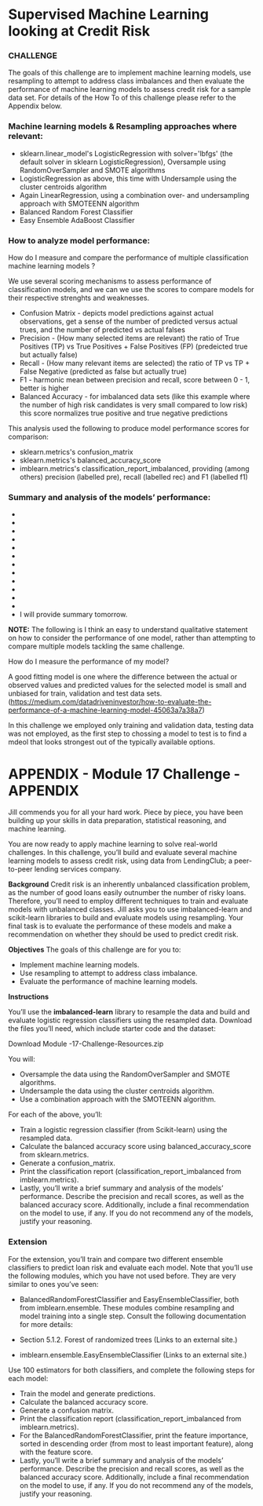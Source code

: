 # Supervised Machine Learning looking at Credit Risk
### CHALLENGE

The goals of this challenge are to implement machine learning models, use resampling to attempt to address class imbalances and then evaluate the performance of machine learning models to assess credit risk for a sample data set. For details of the How To of this challenge please refer to the Appendix below.

### Machine learning models & Resampling approaches where relevant:
- sklearn.linear_model's LogisticRegression with solver='lbfgs' (the default solver in sklearn LogisticRegression), Oversample using RandomOverSampler and SMOTE algorithms
- LogisticRegression as above, this time with Undersample using the cluster centroids algorithm
- Again LinearRegression, using a combination over- and undersampling approach with SMOTEENN algorithm
- Balanced Random Forest Classifier
- Easy Ensemble AdaBoost Classifier

### How to analyze model performance:
How do I measure and compare the performance of multiple classification machine learning models ?

We use several scoring mechanisms to assess performance of classification models, and we can we use the scores to compare models for their respective strenghts and weaknesses.
- Confusion Matrix - depicts model predictions against actual observations, get a sense of the number of predicted versus actual trues, and the number of predicted vs actual falses
- Precision - (How many selected items are relevant) the ratio of True Positives (TP) vs True Positives + False Positives (FP) (predeicted true but actually false)
- Recall - (How many relevant items are selected) the ratio of TP vs TP + False Negative (predicted as false but actually true)
- F1 - harmonic mean between precision and recall, score between 0 - 1, better is higher
- Balanced Accuracy - for imbalanced data sets (like this example where the number of high risk candidates is very small compared to low risk) this score normalizes true positive and true negative predictions

This analysis used the following to produce model performance scores for comparison:
- sklearn.metrics's confusion_matrix
- sklearn.metrics's balanced_accuracy_score
- imblearn.metrics's classification_report_imbalanced, providing (among others) precision (labelled pre), recall (labelled rec) and F1 (labelled f1)

### Summary and analysis of the models’ performance:
-
-
-
-
-
-
-
-
-
-
-
-
- I will provide summary tomorrow.











**NOTE:**
The following is I think an easy to understand qualitative statement on how to consider the performance of one model, rather than attempting to compare multiple models tackling the same challenge.

How do I measure the performance of my model?

A good fitting model is one where the difference between the actual or observed values and predicted values for the selected model is small and unbiased for train, validation and test data sets. (https://medium.com/datadriveninvestor/how-to-evaluate-the-performance-of-a-machine-learning-model-45063a7a38a7)

In this challenge we employed only training and validation data, testing data was not employed, as the first step to chossing a model to test is to find a mdeol that looks strongest out of the typically available options.



# APPENDIX - Module 17 Challenge - APPENDIX

Jill commends you for all your hard work. Piece by piece, you have been building up your skills in data preparation, statistical reasoning, and machine learning.

You are now ready to apply machine learning to solve real-world challenges.
In this challenge, you’ll build and evaluate several machine learning models to assess credit risk, using data from LendingClub; a peer-to-peer lending services company.

**Background** 
Credit risk is an inherently unbalanced classification problem, as the number of good loans easily outnumber the number of risky loans. Therefore, you’ll need to employ different techniques to train and evaluate models with unbalanced classes. Jill asks you to use imbalanced-learn and scikit-learn libraries to build and evaluate models using resampling. Your final task is to evaluate the performance of these models and make a recommendation on whether they should be used to predict credit risk.

**Objectives**
The goals of this challenge are for you to:

- Implement machine learning models.
- Use resampling to attempt to address class imbalance.
- Evaluate the performance of machine learning models.

**Instructions**

You’ll use the **imbalanced-learn** library to resample the data and build and evaluate logistic regression classifiers using the resampled data. Download the files you’ll need, which include starter code and the dataset:

Download Module -17-Challenge-Resources.zip

You will:

- Oversample the data using the RandomOverSampler and SMOTE algorithms.
- Undersample the data using the cluster centroids algorithm.
- Use a combination approach with the SMOTEENN algorithm.


For each of the above, you’ll:

- Train a logistic regression classifier (from Scikit-learn) using the resampled data.
- Calculate the balanced accuracy score using balanced_accuracy_score from sklearn.metrics.
- Generate a confusion_matrix.
- Print the classification report (classification_report_imbalanced from imblearn.metrics).
- Lastly, you’ll write a brief summary and analysis of the models’ performance. Describe the precision and recall scores, as well as the balanced accuracy score. Additionally, include a final recommendation on the model to use, if any. If you do not recommend any of the models, justify your reasoning.

### Extension
For the extension, you’ll train and compare two different ensemble classifiers to predict loan risk and evaluate each model. Note that you’ll use the following modules, which you have not used before. They are very similar to ones you’ve seen: 
- BalancedRandomForestClassifier and EasyEnsembleClassifier, both from imblearn.ensemble. 
These modules combine resampling and model training into a single step. Consult the following documentation for more details:

- Section 5.1.2. Forest of randomized trees (Links to an external site.)
- imblearn.ensemble.EasyEnsembleClassifier (Links to an external site.)

Use 100 estimators for both classifiers, and complete the following steps for each model:

- Train the model and generate predictions.
- Calculate the balanced accuracy score.
- Generate a confusion matrix.
- Print the classification report (classification_report_imbalanced from imblearn.metrics).
- For the BalancedRandomForestClassifier, print the feature importance, sorted in descending order (from most to least important feature), along with the feature score.
- Lastly, you’ll write a brief summary and analysis of the models’ performance. Describe the precision and recall scores, as well as the balanced accuracy score. Additionally, include a final recommendation on the model to use, if any. If you do not recommend any of the models, justify your reasoning.

